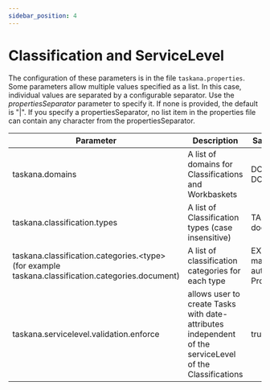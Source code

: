 ```yaml
---
sidebar_position: 4
---
```


# Classification and ServiceLevel

The configuration of these parameters is in the file ```taskana.properties```. Some parameters allow multiple values specified as a list. In this case, individual values are separated by a configurable separator. Use the *propertiesSeparator* parameter to specify it. If none is provided, the default is "|". If you specify a propertiesSeparator, no list item in the properties file can contain any character from the propertiesSeparator.


| Parameter                                      | Description                                                                                                                                                                                                                                                                                                                                                             | Sample Value                         |
|------------------------------------------------|-------------------------------------------------------------------------------------------------------------------------------------------------------------------------------------------------------------------------------------------------------------------------------------------------------------------------------------------------------------------------|--------------------------------------|
| taskana.domains                                | A list of domains for Classifications and Workbaskets                                                                                                                                                                                                                                                                                                                     | DOMAIN_C \| DOMAIN_TEST                 |
| taskana.classification.types                   | A list of Classification types (case insensitive)                                                                                                                                                                                                                                                                                                                        | TASK \| document                    |
| taskana.classification.categories.<type\> (for example taskana.classification.categories.document)             | A list of classification categories for each type                                                                                                                                                                                                                                                                                                                   | EXTERNAL \| manual \| autoMAtic \| Process |
| taskana.servicelevel.validation.enforce | allows user to create Tasks with date-attributes independent of the serviceLevel of the Classifications                                                                                                                                                                                                                                                                     | true